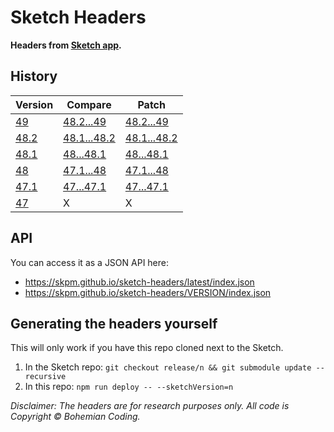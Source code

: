 # Sketch Headers

**Headers from [Sketch app](http://www.sketchapp.com).**

## History

| Version                                              | Compare | Patch |
| ---------------------------------------------------- | ------- | ----- |
| [49](https://github.com/skpm/sketch-headers/tree/49) | [48.2...49](https://github.com/skpm/sketch-headers/compare/48.2...49) | [48.2...49](https://github.com/skpm/sketch-headers/compare/48.2...49.diff) |
| [48.2](https://github.com/skpm/sketch-headers/tree/48.2) | [48.1...48.2](https://github.com/skpm/sketch-headers/compare/48.1...48.2) | [48.1...48.2](https://github.com/skpm/sketch-headers/compare/48.1...48.2.diff) |
| [48.1](https://github.com/skpm/sketch-headers/tree/48.1) | [48...48.1](https://github.com/skpm/sketch-headers/compare/48...48.1) | [48...48.1](https://github.com/skpm/sketch-headers/compare/48...48.1.diff) |
| [48](https://github.com/skpm/sketch-headers/tree/48) | [47.1...48](https://github.com/skpm/sketch-headers/compare/47.1...48) | [47.1...48](https://github.com/skpm/sketch-headers/compare/47.1...48.diff) |
| [47.1](https://github.com/skpm/sketch-headers/tree/47.1) | [47...47.1](https://github.com/skpm/sketch-headers/compare/47...47.1) | [47...47.1](https://github.com/skpm/sketch-headers/compare/47...47.1.diff) |
| [47](https://github.com/skpm/sketch-headers/tree/47) | X       | X     |

## API

You can access it as a JSON API here:

- https://skpm.github.io/sketch-headers/latest/index.json
- https://skpm.github.io/sketch-headers/VERSION/index.json

## Generating the headers yourself

This will only work if you have this repo cloned next to the Sketch.

1. In the Sketch repo: `git checkout release/n && git submodule update --recursive`
2. In this repo: `npm run deploy -- --sketchVersion=n`

_Disclaimer: The headers are for research purposes only. All code is Copyright © Bohemian Coding._
